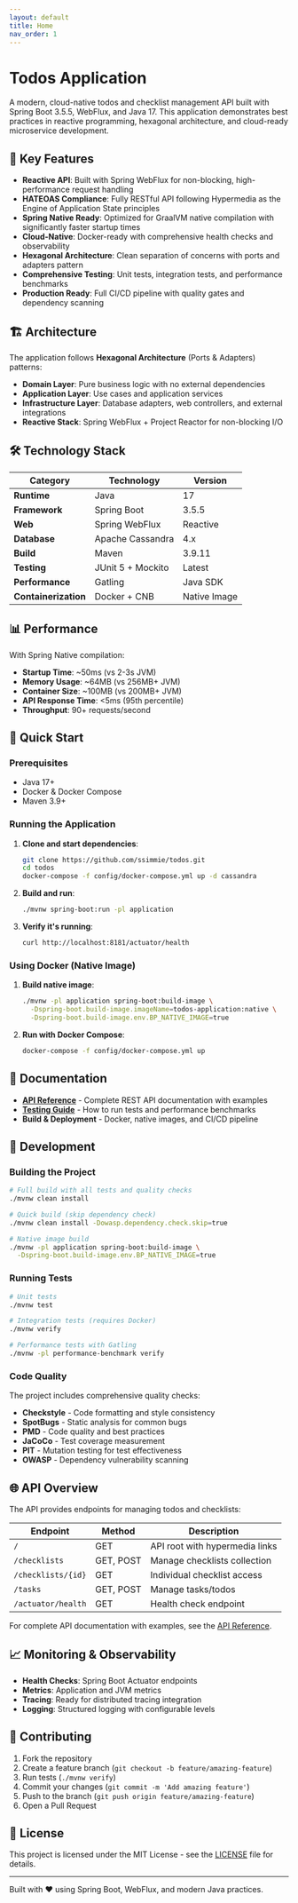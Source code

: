 ```yaml
---
layout: default
title: Home
nav_order: 1
---
```


# Todos Application

A modern, cloud-native todos and checklist management API built with Spring Boot 3.5.5, WebFlux, and Java 17. This application demonstrates best practices in reactive programming, hexagonal architecture, and cloud-ready microservice development.

## 🚀 Key Features

- **Reactive API**: Built with Spring WebFlux for non-blocking, high-performance request handling
- **HATEOAS Compliance**: Fully RESTful API following Hypermedia as the Engine of Application State principles
- **Spring Native Ready**: Optimized for GraalVM native compilation with significantly faster startup times
- **Cloud-Native**: Docker-ready with comprehensive health checks and observability
- **Hexagonal Architecture**: Clean separation of concerns with ports and adapters pattern
- **Comprehensive Testing**: Unit tests, integration tests, and performance benchmarks
- **Production Ready**: Full CI/CD pipeline with quality gates and dependency scanning

## 🏗️ Architecture

The application follows **Hexagonal Architecture** (Ports & Adapters) patterns:

- **Domain Layer**: Pure business logic with no external dependencies
- **Application Layer**: Use cases and application services
- **Infrastructure Layer**: Database adapters, web controllers, and external integrations
- **Reactive Stack**: Spring WebFlux + Project Reactor for non-blocking I/O

## 🛠️ Technology Stack

| Category | Technology | Version |
|----------|------------|---------|
| **Runtime** | Java | 17 |
| **Framework** | Spring Boot | 3.5.5 |
| **Web** | Spring WebFlux | Reactive |
| **Database** | Apache Cassandra | 4.x |
| **Build** | Maven | 3.9.11 |
| **Testing** | JUnit 5 + Mockito | Latest |
| **Performance** | Gatling | Java SDK |
| **Containerization** | Docker + CNB | Native Image |

## 📊 Performance

With Spring Native compilation:
- **Startup Time**: ~50ms (vs 2-3s JVM)
- **Memory Usage**: ~64MB (vs 256MB+ JVM)
- **Container Size**: ~100MB (vs 200MB+ JVM)
- **API Response Time**: <5ms (95th percentile)
- **Throughput**: 90+ requests/second

## 🚦 Quick Start

### Prerequisites
- Java 17+
- Docker & Docker Compose
- Maven 3.9+

### Running the Application

1. **Clone and start dependencies**:
   ```bash
   git clone https://github.com/ssimmie/todos.git
   cd todos
   docker-compose -f config/docker-compose.yml up -d cassandra
   ```

2. **Build and run**:
   ```bash
   ./mvnw spring-boot:run -pl application
   ```

3. **Verify it's running**:
   ```bash
   curl http://localhost:8181/actuator/health
   ```

### Using Docker (Native Image)

1. **Build native image**:
   ```bash
   ./mvnw -pl application spring-boot:build-image \
     -Dspring-boot.build-image.imageName=todos-application:native \
     -Dspring-boot.build-image.env.BP_NATIVE_IMAGE=true
   ```

2. **Run with Docker Compose**:
   ```bash
   docker-compose -f config/docker-compose.yml up
   ```

## 📖 Documentation

- **[API Reference](api/)** - Complete REST API documentation with examples
- **[Testing Guide](testing/)** - How to run tests and performance benchmarks
- **Build & Deployment** - Docker, native images, and CI/CD pipeline

## 🔧 Development

### Building the Project

```bash
# Full build with all tests and quality checks
./mvnw clean install

# Quick build (skip dependency check)
./mvnw clean install -Dowasp.dependency.check.skip=true

# Native image build
./mvnw -pl application spring-boot:build-image \
  -Dspring-boot.build-image.env.BP_NATIVE_IMAGE=true
```

### Running Tests

```bash
# Unit tests
./mvnw test

# Integration tests (requires Docker)
./mvnw verify

# Performance tests with Gatling
./mvnw -pl performance-benchmark verify
```

### Code Quality

The project includes comprehensive quality checks:
- **Checkstyle** - Code formatting and style consistency
- **SpotBugs** - Static analysis for common bugs
- **PMD** - Code quality and best practices
- **JaCoCo** - Test coverage measurement
- **PIT** - Mutation testing for test effectiveness
- **OWASP** - Dependency vulnerability scanning

## 🌐 API Overview

The API provides endpoints for managing todos and checklists:

| Endpoint | Method | Description |
|----------|--------|-------------|
| `/` | GET | API root with hypermedia links |
| `/checklists` | GET, POST | Manage checklists collection |
| `/checklists/{id}` | GET | Individual checklist access |
| `/tasks` | GET, POST | Manage tasks/todos |
| `/actuator/health` | GET | Health check endpoint |

For complete API documentation with examples, see the [API Reference](api/).

## 📈 Monitoring & Observability

- **Health Checks**: Spring Boot Actuator endpoints
- **Metrics**: Application and JVM metrics
- **Tracing**: Ready for distributed tracing integration
- **Logging**: Structured logging with configurable levels

## 🤝 Contributing

1. Fork the repository
2. Create a feature branch (`git checkout -b feature/amazing-feature`)
3. Run tests (`./mvnw verify`)
4. Commit your changes (`git commit -m 'Add amazing feature'`)
5. Push to the branch (`git push origin feature/amazing-feature`)
6. Open a Pull Request

## 📄 License

This project is licensed under the MIT License - see the [LICENSE](https://github.com/ssimmie/todos/blob/master/LICENSE) file for details.

---

Built with ❤️ using Spring Boot, WebFlux, and modern Java practices.